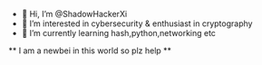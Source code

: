 - 👋 Hi, I’m @ShadowHackerXi
- 👀 I’m interested in cybersecurity & enthusiast in cryptography
- 🌱 I’m currently learning hash,python,networking etc

** I am a newbei in this world so plz help **


